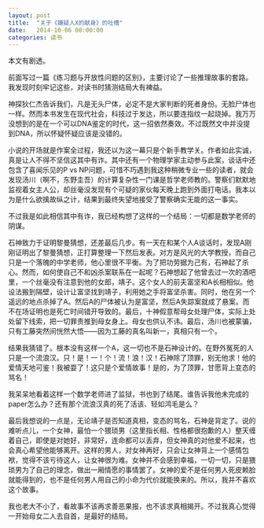 ```yaml
---
layout: post
title:  "关于《嫌疑人X的献身》的吐槽"
date:   2014-10-06 00:00:00
categories: 读书
---
```


本文有剧透。

前面写过一篇《练习题与开放性问题的区别》，主要讨论了一些推理故事的套路。我发现时刻牢记这些，对读书时猜测结局大有裨益。

神探狄仁杰告诉我们，凡是无头尸体，必定不是大家判断的死者身份。无脸尸体也一样。然而本书发生在现代社会，科技过于发达，所以要连指纹一起烧掉。我万万没想到的是在一个可以DNA鉴定的时代，这一招依然奏效。不过既然文中并没提到DNA，所以怀疑怀疑应该是没错的。

小说的开场就是作案全过程，我还以为这一幕只是个新手教学关。作者如此实诚，真是让人不得不坚信这其中有诈。其中还有一个物理学家主动参与此案，谈话中还包含了喜闻乐见的P vs NP问题，可惜不巧遇到我这种稍微专业一些的读者，就会发现汤川（啊不，东野圭吾）的计算复杂性一门课是哲学老师教的。警察们默默地监视着女主人公，却丝毫没发现有个可疑的家伙每天晚上跑到外面打电话。我本以为是什么欲擒故纵之计，结果到最终失望地接受了警察确实无能的这一事实。

不过我是如此相信其中有诈，我已经构想了这样的一个结局：一切都是数学老师的阴谋。

石神致力于证明黎曼猜想，还差最后几步。有一天在和某个人A谈话时，发现A刚刚证明出了黎曼猜想，正打算整理一下然后发表。对方是风光的大学教授，而自己只是一个落魄的中学老师，他心里很不平衡。为了把功劳据为己有，石神起了杀心。然而，如何使自己不和凶杀案联系在一起呢？石神想起了他曾去过一次的酒吧里，一个丝毫没有注意到他的女郎，靖子。这个女人的前夫富坚和A长相相似。他设法搬到隔壁，设计让富坚找到靖子，利用她之手将富坚杀害。同时，他在另一个遥远的地点杀掉了A。然后A的尸体被认为是富坚，然后A失踪案就成了悬案。而不在场证明也是死亡时间错开导致的。最后，十神假意帮母女处理尸体，实际上处处留下线索，把一切罪责推到母女身上。母女也供认不讳。最后，汤川也被蒙骗，只有工藤突然间恍然大悟——因为工藤的真名叫新一，真相只有一个。

结果我猜错了。根本没有这样一个A，这一切也不是石神设计的。在野外冤死的人只是一个流浪汉。只！是！一！个！流！浪！汉！石神除了顶罪，别无他求！他的爱情天地可鉴！我被耍了！这只是个爱情故事！是的，为了顶罪，甘愿背上变态的骂名！

我呆呆地看着这样一个数学老师进了监狱，书也到了结尾。谁告诉我他未完成的paper怎么办？还有那个流浪汉真的死了活该、轻如鸿毛是么？

最后我想说的一点是，无论靖子是否知道真相，变态的骂名，石神是背定了。说的难听点儿，一个女神，最怕一个猥琐男（这里指长相、性格都很抱歉的人）整天缠着自己，即使是对她好，非常好，连命都可以丢弃，但女神真的对他爱不起来，也会真心希望他能够离开。这样的男人，对女神再好，只会让女神背上一个感情包袱，觉得不该亏待这人，让女神很为难。女神并不会感到幸福，一切一切，只是猥琐男为了自己的理念，做出一厢情愿的事情罢了。女神的爱不是任何男人死皮赖脸就能得到的，也不是任何男人用自己的小命为代价就能换来的。所以，我并不喜欢这个故事。

我也老大不小了，看故事不该再求善恶果报，也不该求真相揭开。不过我真心觉得一开始母女二人去自首，是最好的结局。
